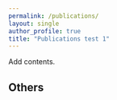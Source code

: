 ```yaml
---
permalink: /publications/
layout: single
author_profile: true
title: "Publications test 1"
---
```


Add contents.

## Others
